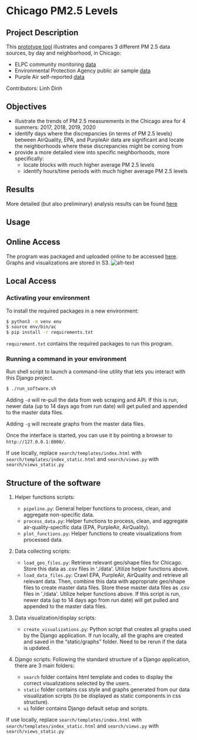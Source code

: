 # Chicago PM2.5 Levels
 
## Project Description
This [prototype tool](https://chicago-air-quality.herokuapp.com/) illustrates and compares 3 different PM 2.5 data sources, by day and neighborhood, in Chicago:

- ELPC community monitoring [data](https://airqualitychicago.org/)
- Environmental Protection Agency public air sample [data](https://aqs.epa.gov/aqsweb/documents/data_api.html)
- Purple Air self-reported [data](https://www2.purpleair.com/)

Contributors: Linh Dinh

## Objectives
- illustrate the trends of PM 2.5 measurements in the Chicago area for 4 summers: 2017, 2018, 2019, 2020
- identify days where the discrepancies (in terms of PM 2.5 levels) between AirQuality, EPA, and PurpleAir data are significant and locate the neighborhoods where these discrepancies might be coming from
- provide a more detailed view into specific neighborhoods, more specifically:
  + locate blocks with much higher average PM 2.5 levels
  + identify hours/time periods with much higher average PM 2.5 levels

## Results
More detailed (but also preliminary) analysis results can be found [here](https://dtmlinh.github.io/bio/blog/2020/11/02/blog-post)

## Usage
## Online Access
The program was packaged and uploaded online to be accessed [here](https://chicago-air-quality.herokuapp.com/). Graphs and visualizations are stored in S3.
![alt-text](image/state_energy_search.gif)

## Local Access
### Activating your environment
To install the required packages in a new environment:
```bash
$ python3 -m venv env
$ source env/bin/ac
$ pip install -r requirements.txt
```
`requirement.txt` contains the required packages to run this program.

### Running a command in your environment
Run shell script to launch a command-line utility that lets you interact with this Django project. 
```bash
$ ./run_software.sh
```
Adding `-d` will re-pull the data from web scraping and API. If this is run, newer data (up to 14 days ago from run date) will get pulled and appended to the master data files. 

Adding `-g` will recreate graphs from the master data files.

Once the interface is started, you can use it by pointing a browser to `http://127.0.0.1:8000/`.

If use locally, replace `search/templates/index.html` with `search/templates/index_static.html` and `search/views.py` with `search/views_static.py`

## Structure of the software
1. Helper functions scripts:
    - `pipeline.py`: General helper functions to process, clean, and aggregate non-specific data.
    - `process_data.py`: Helper functions to process, clean, and aggregate air-quality-specific data (EPA, PurpleAir, AirQuality).
    - `plot_functions.py`: Helper functions to create visualizations from processed data.
    
2. Data collecting scripts:
    - `load_geo_files.py`: Retrieve relevant geo/shape files for Chicago. Store this data as .csv files in './data'. Utilize helper functions above.
    - `load_data_files.py`: Crawl EPA, PurpleAir, AirQuality and retrieve all relevant data. Then, combine this data with appropriate geo/shape files to create master data files. Store these master data files as .csv files in './data'. Utilize helper functions above. If this script is run, newer data (up to 14 days ago from run date) will get pulled and appended to the master data files. 

3. Data visualization/display scripts:
    - `create_visualizations.py`: Python script that creates all graphs used by the Django application. If run locally, all the graphs are created and saved in the “static/graphs” folder. Need to be rerun if the data is updated.

4. Django scripts: 
Following the standard structure of a Django application, there are 3 main folders:
    - `search` folder contains html template and codes to display the correct visualizations selected by the users.
    - `static` folder contains css style and graphs generated from our data visualization scripts (to be displayed as static components in css structure).
    - `ui` folder contains Django default setup and scripts.
 
If use locally, replace `search/templates/index.html` with `search/templates/index_static.html` and `search/views.py` with `search/views_static.py`
